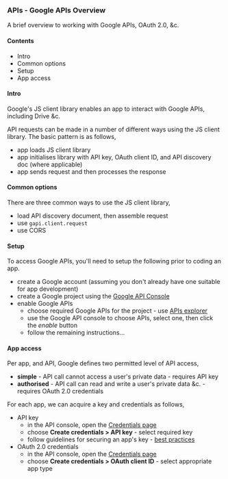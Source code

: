 ### APIs - Google APIs Overview

A brief overview to working with Google APIs, OAuth 2.0, &c.

#### Contents
* Intro
* Common options
* Setup
* App access

#### Intro
Google's JS client library enables an app to interact with Google APIs, including Drive &c.

API requests can be made in a number of different ways using the JS client library. The basic pattern is as follows,

* app loads JS client library
* app initialises library with API key, OAuth client ID, and API discovery doc (where applicable)
* app sends request and then processes the response

#### Common options
There are three common ways to use the JS client library,

* load API discovery document, then assemble request
* use `gapi.client.request`
* use CORS

#### Setup
To access Google APIs, you'll need to setup the following prior to coding an app.

* create a Google account (assuming you don't already have one suitable for app development)
* create a Google project using the [Google API Console](https://console.developers.google.com/project)
* enable Google APIs
	* choose required Google APIs for the project - use [APIs explorer](https://developers.google.com/apis-explorer/)
	* use the Google API console to choose APIs, select one, then click the *enable* button
	* follow the remaining instructions...

#### App access
Per app, and API, Google defines two permitted level of API access,

* **simple** - API call cannot access a user's private data - requires API key
* **authorised** - API call can read and write a user's private data &c. - requires OAuth 2.0 credentials

<div class="page-break"></div>

For each app, we can acquire a key and credentials as follows,

* API key
	* in the API console, open the [Credentials page](https://console.developers.google.com/apis/credentials)
	* choose **Create credentials > API key** - select required key
	* follow guidelines for securing an app's key - [best practices](https://support.google.com/cloud/answer/6310037)
* OAuth 2.0 credentials
	* in the API console, open the [Credentials page](https://console.developers.google.com/apis/credentials)
	* choose **Create credentials > OAuth client ID** - select appropriate app type
